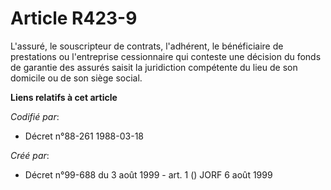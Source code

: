# Article R423-9

L'assuré, le souscripteur de contrats, l'adhérent, le bénéficiaire de prestations ou l'entreprise cessionnaire qui conteste
une décision du fonds de garantie des assurés saisit la juridiction compétente du lieu de son domicile ou de son siège
social.

**Liens relatifs à cet article**

_Codifié par_:

  - Décret n°88-261 1988-03-18

_Créé par_:

  - Décret n°99-688 du 3 août 1999 - art. 1 () JORF 6 août 1999
